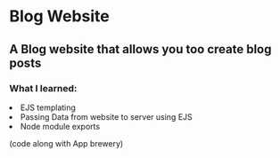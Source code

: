 <h1>Blog Website</h1>
<h2>A Blog website that allows you too create blog posts</h2>
<h3>What I learned:</h3>
<li>EJS templating</li>
<li>Passing Data from website to server using EJS</li>
<li>Node module exports</li>
<p>(code along with App brewery)</p>
